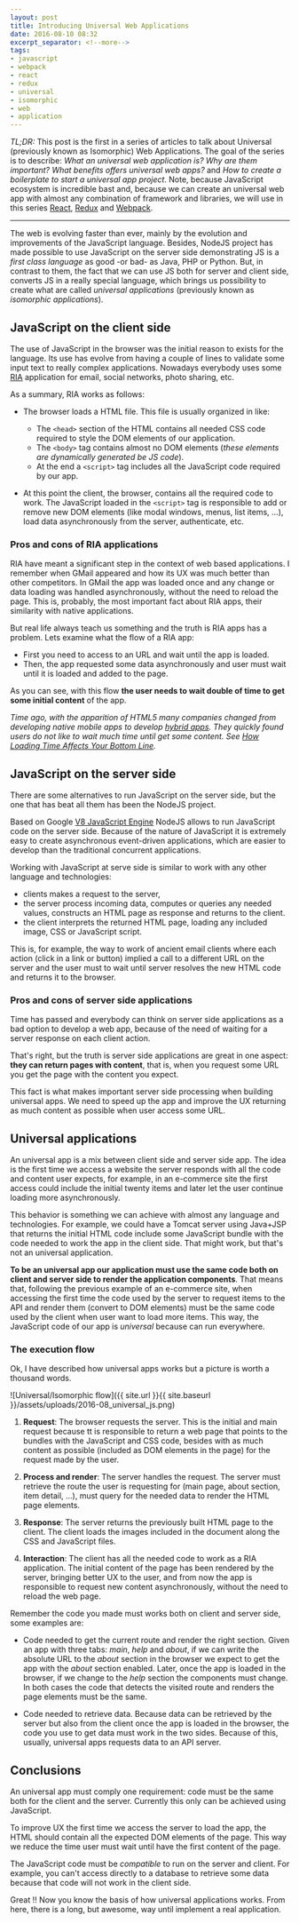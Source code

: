 ```yaml
---
layout: post
title: Introducing Universal Web Applications
date: 2016-08-10 08:32
excerpt_separator: <!--more-->
tags:
- javascript
- webpack
- react
- redux
- universal
- isomorphic
- web
- application
---
```


*TL;DR:* This post is the first in a series of articles to talk about Universal (previously known as Isomorphic) Web Applications. The goal of the series is to describe: *What an universal web application is? Why are them important? What benefits offers universal web apps?* and *How to create a boilerplate to start a universal app project*. Note, because JavaScript ecosystem is incredible bast and, because we can create an universal web app with almost any combination of framework and libraries, we will use in this series [React][react], [Redux][redux] and [Webpack][webpack].

<!--more-->

---

The web is evolving faster than ever, mainly by the evolution and improvements of the JavaScript language. Besides, NodeJS project has made possible to use JavaScript on the server side demonstrating JS is a *first class language* as good -or bad- as Java, PHP or Python. But, in contrast to them, the fact that we can use JS both for server and client side, converts JS in a really special language, which brings us possibility to create what are called *universal applications* (previously known as *isomorphic applications*).


## JavaScript on the client side

The use of JavaScript in the browser was the initial reason to exists for the language. Its use has evolve from having a couple of lines to validate some input text to really complex applications. Nowadays everybody uses some [RIA](https://en.wikipedia.org/wiki/Rich_Internet_application) application for email, social networks, photo sharing, etc.

As a summary, RIA works as follows:

- The browser loads a HTML file. This file is usually organized in like:

  - The `<head>` section of the HTML contains all needed CSS code required to style the DOM elements of our application.
  - The `<body>` tag contains almost no DOM elements (*these elements are dynamically generated be JS code*).
  - At the end a `<script>` tag includes all the JavaScript code required by our app.

- At this point the client, the browser, contains all the required code to work. The JavaScript loaded in the `<script>` tag is responsible to add or remove new DOM elements (like modal windows, menus, list items, ...), load data asynchronously from the server, authenticate, etc.

### Pros and cons of RIA applications

RIA have meant a significant step in the context of web based applications. I remember when GMail appeared and how its UX was much better than other competitors. In GMail the app was loaded once and any change or data loading was handled asynchronously, without the need to reload the page. This is, probably, the most important fact about RIA apps, their similarity with native applications.

But real life always teach us something and the truth is RIA apps has a problem. Lets examine what the flow of a RIA app:

- First you need to access to an URL and wait until the app is loaded.
- Then, the app requested some data asynchronously and user must wait until it is loaded and added to the page.

As you can see, with this flow **the user needs to wait double of time to get some initial content** of the app.

*Time ago, with the apparition of HTML5 many companies changed from developing native mobile apps to develop [hybrid apps](http://developer.telerik.com/featured/what-is-a-hybrid-mobile-app/). They quickly found users do not like to wait much time until get some content. See [How Loading Time Affects Your Bottom Line](https://blog.kissmetrics.com/loading-time/).*


## JavaScript on the server side

There are some alternatives to run JavaScript on the server side, but the one that has beat all them has been the NodeJS project.

Based on Google [V8 JavaScript Engine](https://en.wikipedia.org/wiki/V8_(JavaScript_engine)) NodeJS allows to run JavaScript code on the server side. Because of the nature of JavaScript it is extremely easy to create asynchronous event-driven applications, which are easier to develop than the traditional concurrent applications.

Working with JavaScript at serve side is similar to work with any other language and technologies:

- clients makes a request to the server,
- the server process incoming data, computes or queries any needed values, constructs an HTML page as response and returns to the client.
- the client interprets the returned HTML page, loading any included image, CSS or JavaScript script.

This is, for example, the way to work of ancient email clients where each action (click in a link or button) implied a call to a different URL on the server and the user must to wait until server resolves the new HTML code and returns it to the browser.

### Pros and cons of server side applications

Time has passed and everybody can think on server side applications as a bad option to develop a web app, because of the need of waiting for a server response on each client action.

That's right, but the truth is server side applications are great in one aspect: **they can return pages with content**, that is, when you request some URL you get the page with the content you expect.

This fact is what makes important server side processing when building universal apps. We need to speed up the app and improve the UX returning as much content as possible when user access some URL.

## Universal applications

An universal app is a mix between client side and server side app. The idea is the first time we access a website the server responds with all the code and content user expects, for example, in an e-commerce site the first access could include the initial twenty items and later let the user continue loading more asynchronously.

This behavior is something we can achieve with almost any language and technologies. For example, we could have a Tomcat server using Java+JSP that returns the initial HTML code include some JavaScript bundle with the code needed to work the app in the client side. That might work, but that's not an universal application.

**To be an universal app our application must use the same code both on client and server side to render the application components**. That means that, following the previous example of an e-commerce site, when accessing the first time the code used by the server to request items to the API and render them (convert to DOM elements) must be the same code used by the client when user want to load more items. This way, the JavaScript code of our app is *universal* because can run everywhere.


### The execution flow

Ok, I have described how universal apps works but a picture is worth a thousand words.

![Universal/Isomorphic flow]({{ site.url }}{{ site.baseurl }}/assets/uploads/2016-08_universal_js.png)

1. **Request**: The browser requests the server. This is the initial and main request because tt is responsible to return a web page that points to the bundles with the JavaScript and CSS code, besides with as much content as possible (included as DOM elements in the page) for the request made by the user.

2. **Process and render**: The server handles the request. The server must retrieve the route the user is requesting for (main page, about section, item detail, ...), must query for the needed data to render the HTML page elements.

3. **Response**: The server returns the previously built HTML page to the client. The client loads the images included in the document along the CSS and JavaScript files.

4. **Interaction**: The client has all the needed code to work as a RIA application. The initial content of the page has been rendered by the server, bringing better UX to the user, and from now the app is responsible to request new content asynchronously, without the need to reload the web page.

Remember the code you made must works both on client and server side, some examples are:

- Code needed to get the current route and render the right section. Given an app with three tabs: *main*, *help* and *about*, if we can write the absolute URL to the *about* section in the browser we expect to get the app with the *about* section enabled. Later, once the app is loaded in the browser, if we change to the *help* section the components must change. In both cases the code that detects the visited route and renders the page elements must be the same.

- Code needed to retrieve data. Because data can be retrieved by the server but also from the client once the app is loaded in the browser, the code you use to get data must work in the two sides. Because of this, usually, universal apps requests data to an API server.

## Conclusions

An universal app must comply one requirement: code must be the same both for the client and the server. Currently this only can be achieved using JavaScript.

To improve UX the first time we access the server to load the app, the HTML should contain all the expected DOM elements of the page. This way we reduce the time user must wait until have the first content of the page.

The JavaScript code must be *compatible* to run on the server and client. For example, you can't access directly to a database to retrieve some data because that code will not work in the client side.

Great !! Now you know the basis of how universal applications works. From here, there is a long, but awesome, way until implement a real application.


[react]: https://facebook.github.io/react/
[redux]: http://redux.js.org
[webpack]: https://webpack.github.io

